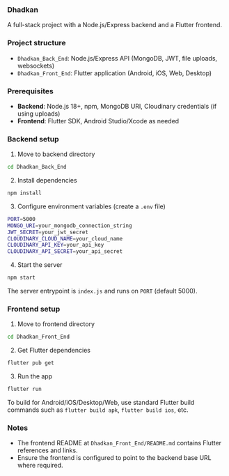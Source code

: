 ### Dhadkan

A full-stack project with a Node.js/Express backend and a Flutter frontend.

### Project structure

- `Dhadkan_Back_End`: Node.js/Express API (MongoDB, JWT, file uploads, websockets)
- `Dhadkan_Front_End`: Flutter application (Android, iOS, Web, Desktop)

### Prerequisites

- **Backend**: Node.js 18+, npm, MongoDB URI, Cloudinary credentials (if using uploads)
- **Frontend**: Flutter SDK, Android Studio/Xcode as needed

### Backend setup

1) Move to backend directory

```bash
cd Dhadkan_Back_End
```

2) Install dependencies

```bash
npm install
```

3) Configure environment variables (create a `.env` file)

```bash
PORT=5000
MONGO_URI=your_mongodb_connection_string
JWT_SECRET=your_jwt_secret
CLOUDINARY_CLOUD_NAME=your_cloud_name
CLOUDINARY_API_KEY=your_api_key
CLOUDINARY_API_SECRET=your_api_secret
```

4) Start the server

```bash
npm start
```

The server entrypoint is `index.js` and runs on `PORT` (default 5000).

### Frontend setup

1) Move to frontend directory

```bash
cd Dhadkan_Front_End
```

2) Get Flutter dependencies

```bash
flutter pub get
```

3) Run the app

```bash
flutter run
```

To build for Android/iOS/Desktop/Web, use standard Flutter build commands
such as `flutter build apk`, `flutter build ios`, etc.

### Notes

- The frontend README at `Dhadkan_Front_End/README.md` contains Flutter references and links.
- Ensure the frontend is configured to point to the backend base URL where required.

